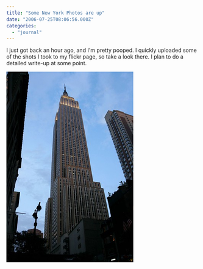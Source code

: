 ```yaml
---
title: "Some New York Photos are up"
date: "2006-07-25T08:06:56.000Z"
categories: 
  - "journal"
---
```


I just got back an hour ago, and I'm pretty pooped. I quickly uploaded some of the shots I took to my flickr page, so take a look there. I plan to do a detailed write-up at some point.

[![ESB2](images/197856484_f2cb7d938e.jpg)](http://www.flickr.com/photos/duanestorey/197856484/)
